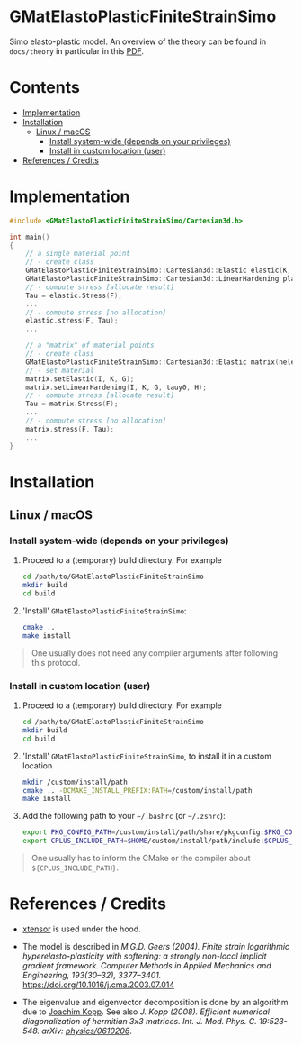 # GMatElastoPlasticFiniteStrainSimo

Simo elasto-plastic model. An overview of the theory can be found in `docs/theory` in particular in this [PDF](docs/theory/main.pdf).

# Contents

<!-- MarkdownTOC -->

- [Implementation](#implementation)
- [Installation](#installation)
    - [Linux / macOS](#linux--macos)
        - [Install system-wide \(depends on your privileges\)](#install-system-wide-depends-on-your-privileges)
        - [Install in custom location \(user\)](#install-in-custom-location-user)
- [References / Credits](#references--credits)

<!-- /MarkdownTOC -->

# Implementation

```cpp
#include <GMatElastoPlasticFiniteStrainSimo/Cartesian3d.h>

int main()
{
    // a single material point
    // - create class
    GMatElastoPlasticFiniteStrainSimo::Cartesian3d::Elastic elastic(K, G);
    GMatElastoPlasticFiniteStrainSimo::Cartesian3d::LinearHardening plastic(K, G, tauy0, H);
    // - compute stress [allocate result]
    Tau = elastic.Stress(F);
    ...
    // - compute stress [no allocation]
    elastic.stress(F, Tau); 
    ...

    // a "matrix" of material points
    // - create class
    GMatElastoPlasticFiniteStrainSimo::Cartesian3d::Elastic matrix(nelem, nip);
    // - set material
    matrix.setElastic(I, K, G);
    matrix.setLinearHardening(I, K, G, tauy0, H);
    // - compute stress [allocate result]
    Tau = matrix.Stress(F);
    ...
    // - compute stress [no allocation]
    matrix.stress(F, Tau); 
    ...
}
```

# Installation

## Linux / macOS

### Install system-wide (depends on your privileges)

1.  Proceed to a (temporary) build directory. For example

    ```bash
    cd /path/to/GMatElastoPlasticFiniteStrainSimo
    mkdir build
    cd build
    ```

2.  'Install' `GMatElastoPlasticFiniteStrainSimo`:

    ```bash
    cmake .. 
    make install
    ```

> One usually does not need any compiler arguments after following this protocol.

### Install in custom location (user)

1.  Proceed to a (temporary) build directory. For example

    ```bash
    cd /path/to/GMatElastoPlasticFiniteStrainSimo
    mkdir build
    cd build
    ```

2.  'Install' `GMatElastoPlasticFiniteStrainSimo`, to install it in a custom location

    ```bash
    mkdir /custom/install/path
    cmake .. -DCMAKE_INSTALL_PREFIX:PATH=/custom/install/path
    make install
    ```

3.  Add the following path to your ``~/.bashrc`` (or ``~/.zshrc``):

    ```bash
    export PKG_CONFIG_PATH=/custom/install/path/share/pkgconfig:$PKG_CONFIG_PATH
    export CPLUS_INCLUDE_PATH=$HOME/custom/install/path/include:$CPLUS_INCLUDE_PATH
    ```

> One usually has to inform the CMake or the compiler about `${CPLUS_INCLUDE_PATH}`.

# References / Credits

*   [xtensor](https://github.com/QuantStack/xtensor) is used under the hood.

*   The model is described in *M.G.D. Geers (2004). Finite strain logarithmic hyperelasto-plasticity with softening: a strongly non-local implicit gradient framework. Computer Methods in Applied Mechanics and Engineering, 193(30–32), 3377–3401.* https://doi.org/10.1016/j.cma.2003.07.014

*   The eigenvalue and eigenvector decomposition is done by an algorithm due to [Joachim Kopp](https://www.mpi-hd.mpg.de/personalhomes/globes/3x3/). See also *J. Kopp (2008). Efficient numerical diagonalization of hermitian 3x3 matrices. Int. J. Mod. Phys. C. 19:523-548. arXiv: [physics/0610206](https://arxiv.org/abs/physics/0610206)*.

